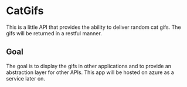 # CatGifs

This is a little API that provides the ability to deliver random cat gifs. The gifs will be returned in a restful manner.

## Goal
The goal is to display the gifs in other applications and to provide an abstraction layer for other APIs. This app will be hosted on azure as a service later on.